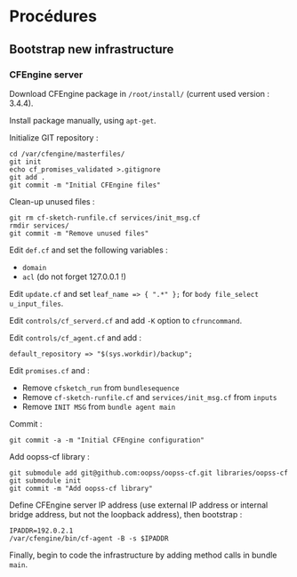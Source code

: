 
# Procédures #

## Bootstrap new infrastructure ##

### CFEngine server

Download CFEngine package in `/root/install/` (current used version : 3.4.4).

Install package manually, using `apt-get`.

Initialize GIT repository :

~~~~~
cd /var/cfengine/masterfiles/
git init
echo cf_promises_validated >.gitignore
git add .
git commit -m "Initial CFEngine files"
~~~~~

Clean-up unused files :

~~~~~
git rm cf-sketch-runfile.cf services/init_msg.cf
rmdir services/
git commit -m "Remove unused files"
~~~~~

Edit `def.cf` and set the following variables :

- `domain`
- `acl` (do not forget 127.0.0.1 !)

Edit `update.cf` and set `leaf_name => { ".*" };` for `body file_select u_input_files`.

Edit `controls/cf_serverd.cf` and add `-K` option to `cfruncommand`.

Edit `controls/cf_agent.cf` and add :

~~~~~
default_repository => "$(sys.workdir)/backup";
~~~~~

Edit `promises.cf` and :

- Remove `cfsketch_run` from `bundlesequence`
- Remove `cf-sketch-runfile.cf` and `services/init_msg.cf` from `inputs`
- Remove `INIT MSG` from `bundle agent main`

Commit :

~~~~~
git commit -a -m "Initial CFEngine configuration"
~~~~~

Add oopss-cf library :

~~~~~
git submodule add git@github.com:oopss/oopss-cf.git libraries/oopss-cf
git submodule init
git commit -m "Add oopss-cf library"
~~~~~

Define CFEngine server IP address (use external IP address or internal bridge address, but not the loopback address), then bootstrap :

~~~~~
IPADDR=192.0.2.1
/var/cfengine/bin/cf-agent -B -s $IPADDR
~~~~~

Finally, begin to code the infrastructure by adding method calls in bundle `main`.

